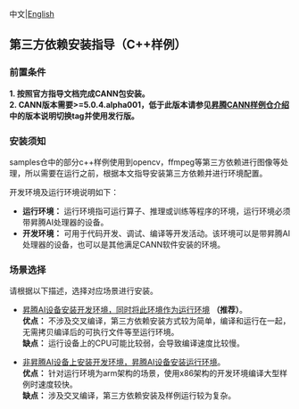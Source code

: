 中文|[English](README.md)

## 第三方依赖安装指导（C++样例）

### 前置条件
**1. 按照官方指导文档完成CANN包安装。**     
**2. CANN版本需要>=5.0.4.alpha001，低于此版本请参见[昇腾CANN样例仓介绍](https://gitee.com/ascend/samples/tree/master)中的版本说明切换tag并使用发行版。**     

### 安装须知
samples仓中的部分c++样例使用到opencv，ffmpeg等第三方依赖进行图像等处理，所以需要在运行之前，根据本文指导安装第三方依赖并进行环境配置。 

开发环境及运行环境说明如下：
- **运行环境：** 运行环境指可运行算子、推理或训练等程序的环境，运行环境必须带昇腾AI处理器的设备。       
- **开发环境：** 可用于代码开发、调试、编译等开发活动。该环境可以是带昇腾AI处理器的设备，也可以是其他满足CANN软件安装的环境。       

### 场景选择
请根据以下描述，选择对应场景进行安装。

- [昇腾AI设备安装开发环境，同时将此环境作为运行环境](./catenation_environmental_guidance_CN.md) **（推荐）**。   
    **优点：** 不涉及交叉编译，第三方依赖安装方式较为简单，编译和运行在一起，无需拷贝编译后的可执行文件等至运行环境。   
    **缺点：** 运行设备上的CPU可能比较弱，会导致编译速度比较慢。

- [非昇腾AI设备上安装开发环境，昇腾AI设备安装运行环境](./separate_environmental_guidance_CN.md)。     
    **优点：** 针对运行环境为arm架构的场景，使用x86架构的开发环境编译大型样例时速度较快。   
    **缺点：** 涉及交叉编译，第三方依赖安装及样例运行较为复杂。 




